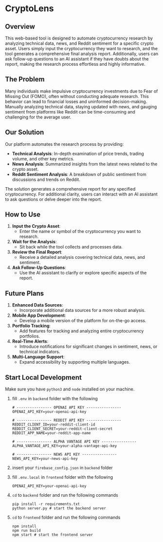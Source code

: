 # CryptoLens

## Overview

This web-based tool is designed to automate cryptocurrency research by analyzing technical data, news, and Reddit sentiment for a specific crypto asset. Users simply input the cryptocurrency they want to research, and the tool generates a comprehensive final analysis report. Additionally, users can ask follow-up questions to an AI assistant if they have doubts about the report, making the research process effortless and highly informative.

## The Problem

Many individuals make impulsive cryptocurrency investments due to Fear of Missing Out (FOMO), often without conducting adequate research. This behavior can lead to financial losses and uninformed decision-making. Manually analyzing technical data, staying updated with news, and gauging sentiment from platforms like Reddit can be time-consuming and challenging for the average user.

## Our Solution

Our platform automates the research process by providing:

-   **Technical Analysis**: In-depth examination of price trends, trading volume, and other key metrics.
-   **News Analysis**: Summarized insights from the latest news related to the crypto asset.
-   **Reddit Sentiment Analysis**: A breakdown of public sentiment from discussions and trends on Reddit.

The solution generates a comprehensive report for any specified cryptocurrency. For additional clarity, users can interact with an AI assistant to ask questions or delve deeper into the report.

## How to Use

1. **Input the Crypto Asset**:
    - Enter the name or symbol of the cryptocurrency you want to research.
2. **Wait for the Analysis**:
    - Sit back while the tool collects and processes data.
3. **Review the Final Report**:
    - Receive a detailed analysis covering technical data, news, and sentiment.
4. **Ask Follow-Up Questions**:
    - Use the AI assistant to clarify or explore specific aspects of the report.

## Future Plans

1. **Enhanced Data Sources**:
    - Incorporate additional data sources for a more robust analysis.
2. **Mobile App Development**:
    - Develop a mobile version of the platform for on-the-go access.
3. **Portfolio Tracking**:
    - Add features for tracking and analyzing entire cryptocurrency portfolios.
4. **Real-Time Alerts**:
    - Introduce notifications for significant changes in sentiment, news, or technical indicators.
5. **Multi-Language Support**:
    - Expand accessibility by supporting multiple languages.

## Start Local Development

Make sure you have `python3` and `node` installed on your machine.

1. fill `.env` in `backend` folder with the following

    ```
    # ---------------- OPENAI API KEY ----------------
    OPENAI_API_KEY=your-openai-api-key

    # ---------------- REDDIT API KEY ----------------
    REDDIT_CLIENT_ID=your-reddit-client-id
    REDDIT_CLIENT_SECRET=your-reddit-client-secret
    REDDIT_APP_NAME=your-reddit-app-name

    # ---------------- ALPHA VANTAGE API KEY ----------------
    ALPHA_VANTAGE_API_KEY=your-alpha-vantage-api-key

    # ---------------- NEWS API KEY ----------------
    NEWS_API_KEY=your-news-api-key
    ```

1. insert your `firebase_config.json` in `backend` folder

1. fill `.env.local` in `frontend` folder with the following

    ```
    OPENAI_API_KEY=your-openai-api-key
    ```

1. `cd` to `backend` folder and run the following commands

    ```
    pip install -r requirements.txt
    python server.py # start the backend server
    ```

1. `cd` to `frontend` folder and run the following commands

    ```
    npm install
    npm run build
    npm start # start the frontend server
    ```
